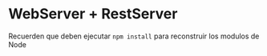 # WebServer + RestServer

Recuerden que deben ejecutar `npm install` para reconstruir los modulos de Node
